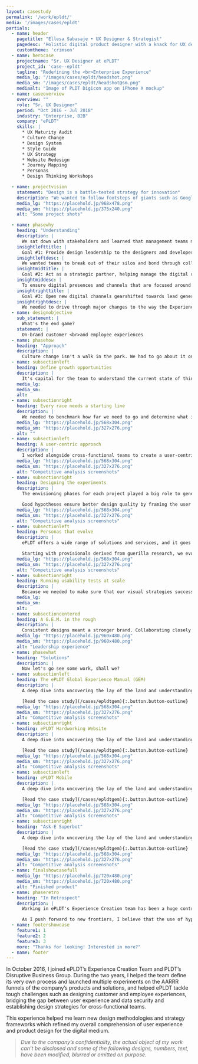 ```yaml
---
layout: casestudy
permalink: '/work/epldt/'
media: '/images/cases/epldt'
partials:
  - name: header
    pagetitle: "Ellesa Sabasaje • UX Designer & Strategist"
    pagedesc: 'Holistic digital product designer with a knack for UX design, UX strategy, UX research, prototyping and front-end development'
    customtheme: 'crimson'
  - name: herocase
    projectname: "Sr. UX Designer at ePLDT"
    project_id: 'case--epldt'
    tagline: "Redefining the <br>Enterprise Experience"
    media_lg: "/images/cases/epldt/headshot.png"
    media_sm: "/images/cases/epldt/headshot@sm.png"
    mediaalt: "Image of PLDT Digicon app on iPhone X mockup"
  - name: caseoverview
    overview: ""
    role: "Sr. UX Designer"
    period: "Oct 2016 - Jul 2018"
    industry: "Enterprise, B2B"
    company: "ePLDT"
    skills: |
      * UX Maturity Audit    
      * Culture Change    
      * Design System    
      * Style Guide    
      * UX Strategy    
      * Website Redesign    
      * Journey Mapping    
      * Personas    
      * Design Thinking Workshops

  - name: projectvision
    statement: "Design is a battle-tested strategy for innovation"
    description: "We wanted to follow footsteps of giants such as Google Ventures, Slack, IBM, Lenovo and Xiaomi, who found that embracing design at an early stage takes far fewer resources. We discovered that a competitive edge can be built through design."
    media_lg: "https://placehold.jp/968x478.png"
    media_sm: "https://placehold.jp/375x240.png"
    alt: "Some project shots"

  - name: phasewhy
    heading: "Understanding"
    description: |
      We sat down with stakeholders and learned that management teams may not be aware of the strategic value of design, and do not use it as a resource for innovation. Our mission was clear: culture change&mdash;
    insightlefttitle: |
      Goal #1: Provide design leadership to the designers and developers across teams to help streamline design output and centralize resources
    insightleftdesc: |
      We wanted teams to break out of their silos and bond through collaboration and good critique. We needed to guide and upskill cross-functional teams to follow best user experience practices and to achieve operational excellence and rapid digital transformation.
    insightmidtitle: |
      Goal #2: Act as a strategic partner, helping manage the digital roadmap for the product, applications development, and marketing teams
    insightmiddesc: |
      To ensure digital presences and channels that are focused around the needs of users, we needed to have the voice of the user present in every roadmapping session.
    insightrighttitle: |
      Goal #3: Open new digital channels gearshifted towards lead generation, client acquisition, customer retention and data privacy.
    insightrightdesc: |
      We needed to drive through major changes to the way the Experience Creation team works, while delivering a roadmap of user-centered design and business projects that we’re proud to be part of.
  - name: designobjective
    sub_statement: |
      What's the end game?
    statement: |
      On-brand customer <br>and employee experiences
  - name: phasehow
    heading: "Approach"
    description: |
      Culture change isn't a walk in the park. We had to go about it one project at a time, iterating on our process along the way. But first, we needed to know where we stood in the grand scheme of things.
  - name: subsectionleft
    heading: Define growth opportunities
    description: |
      It's capital for the team to understand the current state of things before thinking of any solutions. We ran a series of workshops with senior and executive stakeholders to establish business objectives, strategies and measures of success. Where did we want to be at the end of the year? Where did we see ePLDT in 5 years?
    media_lg:
    media_sm:
    alt:
  - name: subsectionright
    heading: Every race needs a starting line
    description: |
      We needed to benchmark how far we need to go and determine what it takes to get there. Inspired by Nielsen-Norman's model, I devised a framework for measuring the UX maturity of the organization. This helped us identify areas of opportunities where UX and design can deliver the most value.
    media_lg: "https://placehold.jp/568x304.png"
    media_sm: "https://placehold.jp/327x276.png"
    alt: ""
  - name: subsectionleft
    heading: A user-centric approach
    description: |
      I worked alongside cross-functional teams to create a user-centric innovation pipeline and support roadmaps of tactical projects, all with users in mind. I also help introduce and execute design sprints in collaboration with marketing, business, sales and product teams.
    media_lg: "https://placehold.jp/568x304.png"
    media_sm: "https://placehold.jp/327x276.png"
    alt: "Competitive analysis screenshots"
  - name: subsectionright
    heading: Designing the experiments
    description: |
      The envisioning phases for each project played a big role to generate experiment ideas that focus on solving the user’s pain points and not mindlessly attempt to drive growth. Nonetheless, to capture the essence of the proposed solutions and reaffirmed their potential, it is important to phrase the experiments as hypotheses.

      Good hypotheses ensure better design quality by framing the user experience around the success metrics while grounding the decisions in facts and data.
    media_lg: "https://placehold.jp/568x304.png"
    media_sm: "https://placehold.jp/327x276.png"
    alt: "Competitive analysis screenshots"
  - name: subsectionleft
    heading: Personas that evolve
    description: |
      ePLDT offers a wide range of solutions and services, and it goes without saying that each targets a different set of personas. In lieu of traditional personas, we went with the JTBD (jobs-to-be-done) framework.

      Starting with provisionals derived from guerilla research, we evolved these personas as we developed the solutions. A mature persona added more business and design value to us so I devised a gamified persona development process to help us quantify the maturity level of each persona, using data from that to support other projects. Pretty neat, actually.
    media_lg: "https://placehold.jp/568x304.png"
    media_sm: "https://placehold.jp/327x276.png"
    alt: "Competitive analysis screenshots"
  - name: subsectionright
    heading: Running usability tests at scale
    description: |
      Because we needed to make sure that our visual strategies successfully conveyed the company's brand pillars, I develop strategies and programs, not just for usability testing and evaluation, but also for measuring brand desirability. I based the desirability framework on the Microsoft Desirability Toolkit, using key words that fit ePLDT's brand messaging.
    media_lg:
    media_sm:
    alt:
  - name: subsectioncentered
    heading: A G.E.M. in the rough
    description: |
      Consistent designs meant a stronger brand. Collaborating closely with cross-departmental design teams, I helped develop ePLDT’s style guide, culture code and design system, and maintained centralized libraries to improve consistency of design across projects. One of our goals was to improve productivity and efficiency among design teams by providing a single source of truth for all things design-related within the organization.
    media_lg: "https://placehold.jp/960x480.png"
    media_sm: "https://placehold.jp/960x480.png"
    alt: "Leadership experience"
  - name: phasewhat
    heading: "Solutions"
    description: |
      Now let's go see some work, shall we?
  - name: subsectionleft
    heading: The ePLDT Global Experience Manual (GEM)
    description: |
      A deep dive into uncovering the lay of the land and understanding the market, the industry and its users.

      [Read the case study](/cases/epldtgem){:.button.button-outline}
    media_lg: "https://placehold.jp/568x304.png"
    media_sm: "https://placehold.jp/327x276.png"
    alt: "Competitive analysis screenshots"
  - name: subsectionright
    heading: ePLDT Hardworking Website
    description: |
      A deep dive into uncovering the lay of the land and understanding the market, the industry and its users.

      [Read the case study](/cases/epldtgem){:.button.button-outline}
    media_lg: "https://placehold.jp/568x304.png"
    media_sm: "https://placehold.jp/327x276.png"
    alt: "Competitive analysis screenshots"
  - name: subsectionleft
    heading: ePLDT Mobile
    description: |
      A deep dive into uncovering the lay of the land and understanding the market, the industry and its users.

      [Read the case study](/cases/epldtgem){:.button.button-outline}
    media_lg: "https://placehold.jp/568x304.png"
    media_sm: "https://placehold.jp/327x276.png"
    alt: "Competitive analysis screenshots"
  - name: subsectionright
    heading: "Ask-E Superbot"
    description: |
      A deep dive into uncovering the lay of the land and understanding the market, the industry and its users.

      [Read the case study](/cases/epldtgem){:.button.button-outline}
    media_lg: "https://placehold.jp/568x304.png"
    media_sm: "https://placehold.jp/327x276.png"
    alt: "Competitive analysis screenshots"
  - name: finalshowcasefull
    media_lg: "https://placehold.jp/720x480.png"
    media_sm: "https://placehold.jp/720x480.png"
    alt: "Finished product"
  - name: phaseretro
    heading: "In Retrospect"
    description: |
      Working in ePLDT's Experience Creation team has been a huge contributor to my product design education. In two years, I have learned new processes and refined my overall comprehension of  design for the digital medium.

      As I push forward to new frontiers, I believe that the use of hypotheses, experimentations, success metrics and fast idea generation are important principles and techniques that can be applied anywhere.
  - name: footershowcase
    feature1: 1
    feature2: 2
    feature3: 3
    more: "Thanks for looking! Interested in more?"
  - name: footer
---
```


In October 2016, I joined ePLDT’s Experience Creation Team and PLDT’s Disruptive Business Group. During the two years, I helped the team define its very own process and launched multiple experiments on the AARRR funnels of the company’s products and solutions, and helped ePLDT tackle tough challenges such as designing customer and employee experiences, bridging the gap between user experience and data security and establishing design strategies for cross-functional teams.

This experience helped me learn new design methodologies and strategy frameworks which refined my overall comprehension of user experience and product design for the digital medium.

  > *Due to the company’s confidentiality, the actual object of my work can’t be disclosed and some of the following designs, numbers, text, have been modified, blurred or omitted on purpose.*
